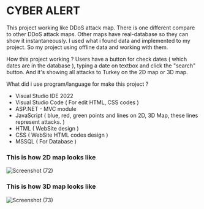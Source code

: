 <h1>CYBER ALERT</h1>

<p>This project working like DDoS attack map. There is one different compare to other DDoS attack maps. Other maps have real-database so they can show it instantaneously. I used what i found data and implemented to my project. So my project using offline data and working with them.</p>

<p>How this project working ?
Users have a button for check dates ( which dates are in the database ), typing a date on textbox and click the "search" button. And it's showing all attacks to Turkey on the 2D map or 3D map.</p>

What did i use program/language for make this project ?
- Visual Studio IDE 2022
- Visual Studio Code ( For edit HTML, CSS codes )
- ASP.NET - MVC module
- JavaScript ( blue, red, green points and lines on 2D, 3D Map, these lines represent attacks. )
- HTML ( WebSite design )
- CSS ( WebSite HTML codes design )
- MSSQL ( For Database )

<h3>This is how 2D map looks like</h3>

![Screenshot (72)](https://github.com/user-attachments/assets/0357e92c-1a99-4b28-b37b-d4761c2c810c)

<h3>This is how 3D map looks like</h3>

![Screenshot (73)](https://github.com/user-attachments/assets/1da362af-04cc-43f1-b0c8-94a921e2e5a8)
